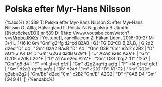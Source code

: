 # Polska efter Myr-Hans Nilsson

{%abc%}
X: 539
T: Polska efter Myr-Hans Nilsson
S: efter Myr-Hans Nilsson
O: Alfta, Hälsingland
R: Polska
N: Nigpolska
B: Jämför [[Notböcker/EÖ]] nr 539
D: [[http://www.youtube.com/watch?v=yMrpboJKoXs | Youtube]], dancilla.com
Z: Håkan Lidén, 2008-09-27
M: 3/4
L: 1/16
K: Gm
"Gm" g2^fg d2^cd B2AB | G2^FG D2^CD B,2A,B, | G,2d2 d2ed "D" c4 | "Gm" G2A2 BAcB "D" A4 |
"Gm" G3B "Cm" e2d2 c2B2 | "D" AG^FG A4 D4 :: "Gm" G2GB d2dB G2G^F | "D" A2Ac e2ec A2A^F |
"Gm" G2GB d2dB G2G^F | "D" A2Ac e2ec A2A^F | "Gm" G3B d2g2 "D" ^f2a2 | "Gm" g8 d4 |
"F" =f4 gf=ef gfef | "Gm" d2g2 ag^fg agfg | "F" =f4 gf=ef gfef | "Gm" d2g2 ag^fg agfg |
"Bb" d2ed "Cm" c2B2 "D" A2^F2 | "Gm" G2Bd g2ab a2g2 | "Gm/Bb" d2ed "Cm" c2B2 "Gm/D" A2G2 | "D" ^FGAB D4 "Gm" [G4G,4] :|]
{%endabc%}

